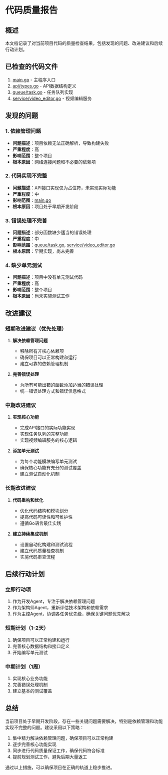# 代码质量报告

## 概述

本文档记录了对当前项目代码的质量检查结果，包括发现的问题、改进建议和后续行动计划。

## 已检查的代码文件

1. [main.go](file:///D:/Work/hsch/ffmpeg-go/main.go) - 主程序入口
2. [api/types.go](file:///D:/Work/hsch/ffmpeg-go/api/types.go) - API数据结构定义
3. [queue/task.go](file:///D:/Work/hsch/ffmpeg-go/queue/task.go) - 任务队列实现
4. [service/video_editor.go](file:///D:/Work/hsch/ffmpeg-go/service/video_editor.go) - 视频编辑服务

## 发现的问题

### 1. 依赖管理问题
- **问题描述**：项目依赖无法正确解析，导致构建失败
- **严重程度**：高
- **影响范围**：整个项目
- **根本原因**：网络连接问题和不必要的依赖项

### 2. 代码实现不完整
- **问题描述**：API接口实现仅为占位符，未实现实际功能
- **严重程度**：中
- **影响范围**：[main.go](file:///D:/Work/hsch/ffmpeg-go/main.go)
- **根本原因**：项目处于早期开发阶段

### 3. 错误处理不完善
- **问题描述**：部分函数缺少适当的错误处理
- **严重程度**：中
- **影响范围**：[queue/task.go](file:///D:/Work/hsch/ffmpeg-go/queue/task.go), [service/video_editor.go](file:///D:/Work/hsch/ffmpeg-go/service/video_editor.go)
- **根本原因**：早期实现，尚未完善

### 4. 缺少单元测试
- **问题描述**：项目中没有单元测试代码
- **严重程度**：高
- **影响范围**：整个项目
- **根本原因**：尚未实施测试工作

## 改进建议

### 短期改进建议（优先处理）

1. **解决依赖管理问题**
   - 移除所有非核心依赖项
   - 确保项目可以正常构建和运行
   - 建立可靠的依赖管理机制

2. **完善错误处理**
   - 为所有可能出错的函数添加适当的错误处理
   - 统一错误处理方式和错误信息格式

### 中期改进建议

1. **实现核心功能**
   - 完成API接口的实际功能实现
   - 实现任务队列的完整功能
   - 实现视频编辑服务的核心逻辑

2. **添加单元测试**
   - 为每个功能模块编写单元测试
   - 确保核心功能有充分的测试覆盖
   - 建立测试自动化机制

### 长期改进建议

1. **代码重构和优化**
   - 优化代码结构和模块划分
   - 提高代码可读性和可维护性
   - 遵循Go语言最佳实践

2. **建立持续集成机制**
   - 设置自动化构建和测试流程
   - 建立代码质量检查机制
   - 实施代码审查流程

## 后续行动计划

### 立即行动项

1. 作为开发Agent，专注于解决依赖管理问题
2. 作为架构师Agent，重新评估技术架构和依赖需求
3. 作为主控Agent，协调各任务优先级，确保关键问题优先解决

### 短期计划（1-2天）

1. 确保项目可以正常构建和运行
2. 完善核心数据结构和接口定义
3. 开始编写单元测试

### 中期计划（1周）

1. 实现核心业务功能
2. 完善错误处理机制
3. 建立基本的测试覆盖

## 总结

当前项目处于早期开发阶段，存在一些关键问题需要解决，特别是依赖管理和功能实现不完整的问题。建议采用以下策略：

1. 集中精力解决依赖管理问题，确保项目可以正常构建
2. 逐步完善核心功能实现
3. 同步进行代码质量保证工作，确保代码符合标准
4. 提前规划测试工作，避免后期大量返工

通过以上措施，可以确保项目在正确的轨道上稳步推进。